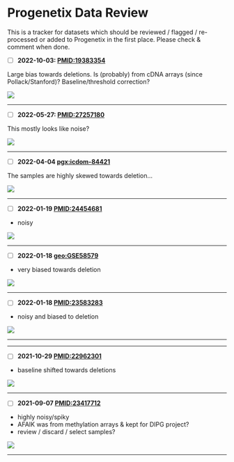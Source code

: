# Progenetix Data Review

This is a tracker for datasets which should be reviewed / flagged / re-processed or
added to Progenetix in the first place. Please check & comment when done.

* [ ] **2022-10-03: [PMID:19383354](http://progenetix.org/publication/?id=PMID:19383354)**

Large bias towards deletions. Is (probably) from cDNA arrays (since Pollack/Stanford)? Baseline/threshold correction?

![](http://progenetix.org/services/collationplots/?datasetIds=progenetix&filters=PMID:19383354)

--------------------------------------------------------------------------------

* [ ] **2022-05-27: [PMID:27257180](http://progenetix.org/publication/?id=PMID:27257180)**

This mostly looks like noise?

![](http://progenetix.org/services/collationplots/?datasetIds=progenetix&filters=PMID:27257180)

--------------------------------------------------------------------------------

* [ ] **2022-04-04 [pgx:icdom-84421](http://progenetix.org/subset/?datasetIds=progenetix&id=pgx:icdom-84421)**

The samples are highly skewed towards deletion...

![](http://progenetix.org/services/collationplots/?datasetIds=progenetix&filters=pgx:icdom-84421)

--------------------------------------------------------------------------------

* [ ] **2022-01-19 [PMID:24454681](http://progenetix.org/publication/?id=PMID:24454681)**

* noisy

![](http://progenetix.org/services/collationplots/?datasetIds=progenetix&filters=PMID:24454681)


--------------------------------------------------------------------------------

* [ ] **2022-01-18 [geo:GSE58579](http://progenetix.org/subset/?datasetIds=progenetix&id=geo:GSE58579)**

* very biased towards deletion

![](http://progenetix.org/services/collationplots/?datasetIds=progenetix&filters=geo:GSE58579)

--------------------------------------------------------------------------------

* [ ] **2022-01-18 [PMID:23583283](http://progenetix.org/publication/?filters=PMID:23583283)**

* noisy and biased to deletion

![](http://progenetix.org/services/collationplots/?datasetIds=progenetix&id=PMID:23583283)

--------------------------------------------------------------------------------

<!--
* [X] **2021-12-17 [PMID:19330026](http://progenetix.org/publication/?id=PMID:19330026)**

* SOLVED 2022-02-03: removed
* only partial genome coverage => should be flagged/removed?
-->

--------------------------------------------------------------------------------

* [ ] **2021-10-29 [PMID:22962301](http://progenetix.org/publication/?id=PMID:22962301)**

* baseline shifted towards deletions

![](http://progenetix.org/services/collationplots/?datasetIds=progenetix&filters=PMID:22962301)

--------------------------------------------------------------------------------

* [ ] **2021-09-07 [PMID:23417712](http://progenetix.org/publication/?id=PMID:23417712)**

* highly noisy/spiky
* AFAIK was from methylation arrays & kept for DIPG project?
* review / discard / select samples?

![](http://progenetix.org/services/collationplots/?datasetIds=progenetix&filters=PMID:23417712)

--------------------------------------------------------------------------------
